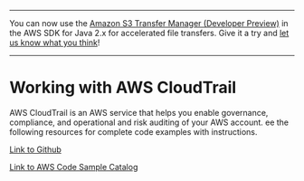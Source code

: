 --------

You can now use the [Amazon S3 Transfer Manager \(Developer Preview\)](https://bit.ly/2WQebiP) in the AWS SDK for Java 2\.x for accelerated file transfers\. Give it a try and [let us know what you think](https://bit.ly/3zT1YYM)\!

--------

# Working with AWS CloudTrail<a name="examples-cloudtrail"></a>

 AWS CloudTrail is an AWS service that helps you enable governance, compliance, and operational and risk auditing of your AWS account\. ee the following resources for complete code examples with instructions\.

 [Link to Github](https://github.com/awsdocs/aws-doc-sdk-examples/tree/master/javav2/example_code/cloudtrail) 

 [Link to AWS Code Sample Catalog](http://docs.aws.amazon.com/code-samples/latest/catalog/code-catalog-javav2-example_code-cloudtrail.html) 